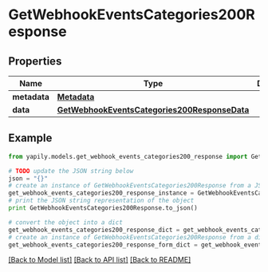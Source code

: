 # GetWebhookEventsCategories200Response


## Properties
Name | Type | Description | Notes
------------ | ------------- | ------------- | -------------
**metadata** | [**Metadata**](Metadata.md) |  | [optional] 
**data** | [**GetWebhookEventsCategories200ResponseData**](GetWebhookEventsCategories200ResponseData.md) |  | [optional] 

## Example

```python
from yapily.models.get_webhook_events_categories200_response import GetWebhookEventsCategories200Response

# TODO update the JSON string below
json = "{}"
# create an instance of GetWebhookEventsCategories200Response from a JSON string
get_webhook_events_categories200_response_instance = GetWebhookEventsCategories200Response.from_json(json)
# print the JSON string representation of the object
print GetWebhookEventsCategories200Response.to_json()

# convert the object into a dict
get_webhook_events_categories200_response_dict = get_webhook_events_categories200_response_instance.to_dict()
# create an instance of GetWebhookEventsCategories200Response from a dict
get_webhook_events_categories200_response_form_dict = get_webhook_events_categories200_response.from_dict(get_webhook_events_categories200_response_dict)
```
[[Back to Model list]](../README.md#documentation-for-models) [[Back to API list]](../README.md#documentation-for-api-endpoints) [[Back to README]](../README.md)


